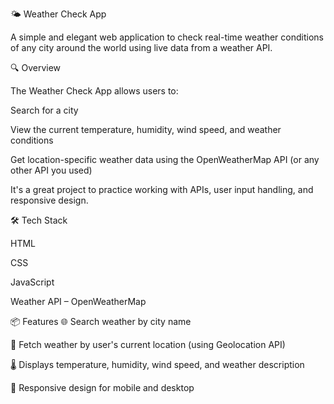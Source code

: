    🌤️ Weather Check App                                               
 
A simple and elegant web application to check real-time weather conditions of any city around the world using live data from a weather API.

🔍 Overview

The Weather Check App allows users to:

Search for a city

View the current temperature, humidity, wind speed, and weather conditions

Get location-specific weather data using the OpenWeatherMap API (or any other API you used)

It's a great project to practice working with APIs, user input handling, and responsive design.



🛠️ Tech Stack

HTML

CSS

JavaScript 

Weather API – OpenWeatherMap

📦 Features
🌐 Search weather by city name

📍 Fetch weather by user's current location (using Geolocation API)

🌡️ Displays temperature, humidity, wind speed, and weather description

📱 Responsive design for mobile and desktop
